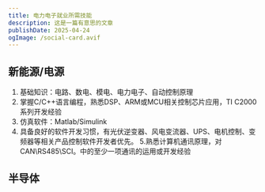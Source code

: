 ```yaml
---
title: 电力电子就业所需技能
description: 这是一篇有意思的文章
publishDate: 2025-04-24
ogImage: /social-card.avif
---
```

## 新能源/电源
1. 基础知识：电路、数电、模电、电力电子、自动控制原理
2. 掌握C/C++语言编程，熟悉DSP、ARM或MCU相关控制芯片应用，TI C2000系列开发经验
3. 仿真软件：Matlab/Simulink
4. 具备良好的软件开发习惯，有光伏逆变器、风电变流器、UPS、电机控制、变频器等相关产品控制软件开发者优先。
5.熟悉计算机通讯原理，对CAN\RS485\SCI。中的至少一项通讯的运用或开发经验
## 半导体
